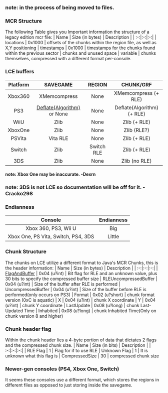 ### note: in the process of being moved to files.

### MCR Structure
The following Table gives you Important information the structure of a legacy edition mcr file:
| Name | Size (in bytes) | Description |
| :-:|:-:|:-:|
| locations | 0x1000 | offsets of the chunks within the region file, as well as X,Y positioning
| timestamps |  0x1000 | timestamps for the chunks found within the previous sector
| chunks and unused space | variable | chunks themselves, compressed with a different format per-console.

### LCE buffers
| Platform | SAVEGAME | REGION | CHUNK/GRF |
| :-:|:-:|:-:|:-:|
| Xbox360 | XMemcompress | None | XMemcompress (+ RLE)
| PS3 | [Deflate(Algorithm)](https://en.wikipedia.org/wiki/Deflate) or None | None | Deflate(Algorithm) (+ RLE)
| WiiU | Zlib | None | Zlib (+ RLE)
| XboxOne | Zlib | None | Zlib (RLE?) <!-- rle unconfirmed but likely. -->
| PSVita | Vita RLE | None | Zlib (+ RLE)
| Switch | Zlib | Switch RLE | Zlib (+ RLE)
| 3DS | Zlib | None | Zlib (no RLE)

#### note: Xbox One may be inaccurate. -Dexrn
### note: 3DS is not LCE so documentation will be off for it. -Cracko298

### Endianness
| Console | Endianness |
| :-:|:-:|
| Xbox 360, PS3, Wii U | Big |
| Xbox One, PS Vita, Switch, PS4, 3DS | Little |

### Chunk Structure
The chunks on LCE utilize a different format to Java's MCR Chunks, this is the header information:
| Name | Size (in bytes) | Description |
| :-:|:-:|:-:|
| [FlagAndBuffer](./Documentation.md#Chunk-header-flag) | 0x04 (u?int) | Bit flag for RLE and an unknown value, plus 30 bits to specify the compressed buffer size
| RLEUncompressedBuffer | 0x04 (u?int) | Size of the buffer after RLE is performed
| UncompressedBuffer | 0x04 (u?int) | Size of the buffer before RLE is performed(only occurs on PS3)
| Format | 0x02 (u?short) | chunk format version (0xC is aquatic)
| X | 0x04 (u?int) | chunk X coordinate
| Y | 0x04 (u?int) | chunk Y coordinate
| LastUpdate | 0x08 (u?long) | chunk Last-Updated Time
| Inhabited  | 0x08 (u?long) | chunk Inhabited Time(Only on chunk version 8 and higher)


### Chunk header flag
Within the chunk header lies a 4-byte portion of data that dictates 2 flags and the compressed chunk size.
| Name | Size (in bits) | Description |
| :-:|:-:|:-:|
| RLE Flag | 1 | Flag for if to use RLE
| Unknown Flag | 1 | It is unknown what this flag is
| CompressedSize | 30 | compressed chunk size


### Newer-gen consoles (PS4, Xbox One, Switch)
It seems these consoles use a different format, which stores the regions in different files as opposed to just storing inside the savegame.


